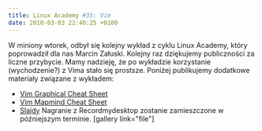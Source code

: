 ```yaml
---
title: Linux Academy #35: Vim
date: 2010-03-03 22:40:25 +0100
---
```

W miniony wtorek, odbył się kolejny wykład z cyklu Linux Academy, który poprowadził dla nas Marcin Załuski. Kolejny raz dziękujemy publiczności za liczne przybycie. Mamy nadzieję, że po wykładzie korzystanie (wychodzenie?) z Vima stało się prostsze. Poniżej publikujemy dodatkowe materiały związane z wykładem:

- [Vim Graphical Cheat Sheet](http://boredzo.org/vi_tutorial/vi_tutorial-QWERTY-Gray.pdf)
- [Vim Mapmind Cheat Sheet](http://jrmiii.com/attachments/Vim.pdf)
- [Slajdy](http://tramwaj.asi.pwr.wroc.pl/~bix/tmp/vim-prezentacja.pdf)
Nagranie z Recordmydesktop zostanie zamieszczone w późniejszym terminie. [gallery link="file"]